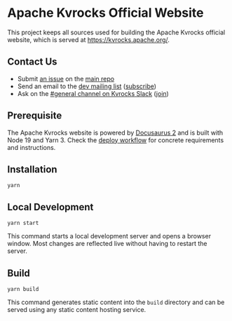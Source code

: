 # Apache Kvrocks Official Website

This project keeps all sources used for building the Apache Kvrocks official website, which is served at https://kvrocks.apache.org/.

## Contact Us

* Submit [an issue](https://github.com/apache/kvrocks/issues/new) on the [main repo](http://github.com/apache/kvrocks)
* Send an email to the [dev mailing list](mailto:dev@kvrocks.apache.org) ([subscribe](mailto:dev-subscribe@kvrocks.apache.org))
* Ask on the [#general channel on Kvrocks Slack](https://kvrocks.slack.com/archives/general) ([join](https://join.slack.com/t/kvrockscommunity/shared_invite/zt-p5928e3r-OUAK8SUgC8GOceGM6dAz6w))

## Prerequisite

The Apache Kvrocks website is powered by [Docusaurus 2](https://docusaurus.io/) and is built with Node 19 and Yarn 3. Check the [deploy workflow](.github/workflows/deploy.yml) for concrete requirements and instructions.

## Installation

```shell
yarn
```

## Local Development

```shell
yarn start
```

This command starts a local development server and opens a browser window. Most changes are reflected live without having to restart the server.

## Build

```shell
yarn build
```

This command generates static content into the `build` directory and can be served using any static content hosting service.

